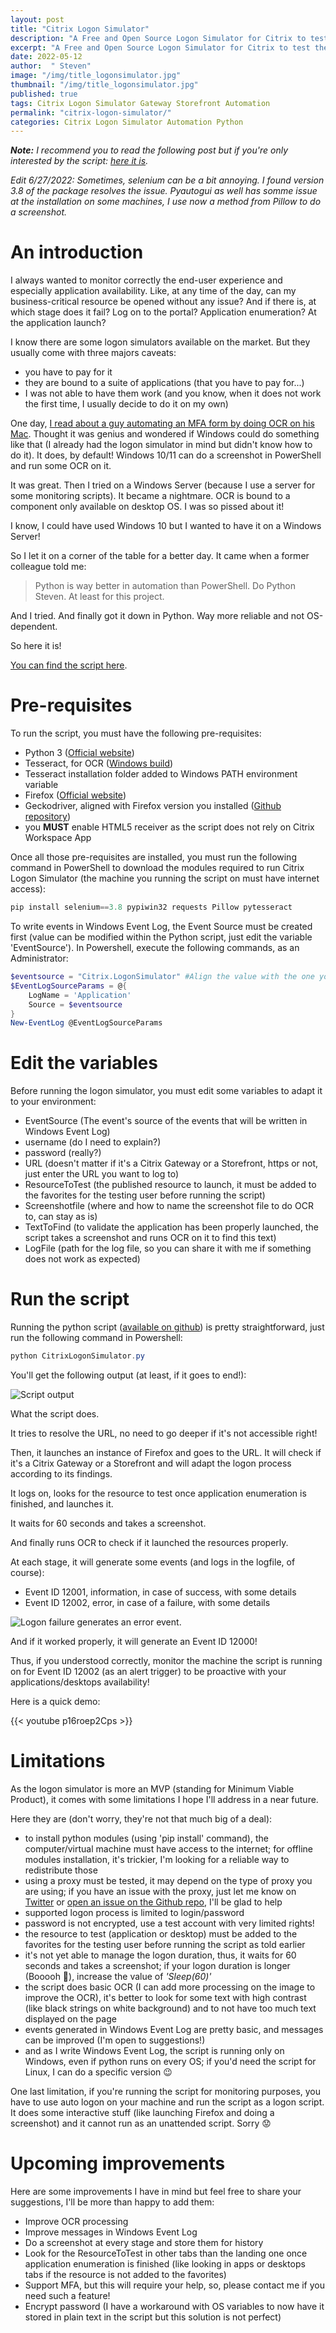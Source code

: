 ```yaml
---
layout: post
title: "Citrix Logon Simulator"
description: "A Free and Open Source Logon Simulator for Citrix to test the launch of any published application or desktop, through a Citrix Gateway or Citrix Storefront"
excerpt: "A Free and Open Source Logon Simulator for Citrix to test the launch of any published application or desktop, through a Citrix Gateway or Citrix Storefront"
date: 2022-05-12
author:  " Steven"
image: "/img/title_logonsimulator.jpg"
thumbnail: "/img/title_logonsimulator.jpg"
published: true 
tags: Citrix Logon Simulator Gateway Storefront Automation
permalink: "citrix-logon-simulator/"
categories: Citrix Logon Simulator Automation Python
---
```


***Note:** I recommend you to read the following post but if you're only interested by the script: [here it is](https://github.com/SLemonier/Citrix-Logon-Simulator).*

*Edit 6/27/2022: Sometimes, selenium can be a bit annoying. I found version 3.8 of the package resolves the issue. Pyautogui as well has somme issue at the installation on some machines, I use now a method from Pillow to do a screenshot.*

# An introduction

I always wanted to monitor correctly the end-user experience and especially application availability. Like, at any time of the day, can my business-critical resource be opened without any issue? And if there is, at which stage does it fail? Log on to the portal? Application enumeration? At the application launch?

I know there are some logon simulators available on the market. But they usually come with three majors caveats:
- you have to pay for it
- they are bound to a suite of applications (that you have to pay for...)
- I was not able to have them work (and you know, when it does not work the first time, I usually decide to do it on my own)

One day, [I read about a guy automating an MFA form by doing OCR on his Mac](https://tyler.io/lets-reimplement-an-amazing-first-party-feature-in-the-dumbest-way-possible/). Thought it was genius and wondered if Windows could do something like that (I already had the logon simulator in mind but didn't know how to do it). It does, by default! Windows 10/11 can do a screenshot in PowerShell and run some OCR on it.

It was great. Then I tried on a Windows Server (because I use a server for some monitoring scripts). It became a nightmare. OCR is bound to a component only available on desktop OS. I was so pissed about it!

I know, I could have used Windows 10 but I wanted to have it on a Windows Server!

So I let it on a corner of the table for a better day. It came when a former colleague told me:

> Python is way better in automation than PowerShell. Do Python Steven. At least for this project.

And I tried. And finally got it down in Python. Way more reliable and not OS-dependent.

So here it is!

[You can find the script here](https://github.com/SLemonier/Citrix-Logon-Simulator).

# Pre-requisites

To run the script, you must have the following pre-requisites:

- Python 3 ([Official website](https://www.python.org/downloads/))
- Tesseract, for OCR ([Windows build](https://github.com/UB-Mannheim/tesseract/wiki))
- Tesseract installation folder added to Windows PATH environment variable
- Firefox ([Official website](https://www.mozilla.org/en-US/firefox/new/)) 
- Geckodriver, aligned with Firefox version you installed ([Github repository](https://github.com/mozilla/geckodriver/releases))
- you **MUST** enable HTML5 receiver as the script does not rely on Citrix Workspace App

Once all those pre-requisites are installed, you must run the following command in PowerShell to download the modules required to run Citrix Logon Simulator (the machine you running the script on must have internet access):

```Python
pip install selenium==3.8 pypiwin32 requests Pillow pytesseract
```

To write events in Windows Event Log, the Event Source must be created first (value can be modified within the Python script, just edit the variable 'EventSource'). In Powershell, execute the following commands, as an Administrator:
```PowerShell
$eventsource = "Citrix.LogonSimulator" #Align the value with the one you edited in the Python script
$EventLogSourceParams = @{
    LogName = 'Application'
    Source = $eventsource
}
New-EventLog @EventLogSourceParams
```

# Edit the variables

Before running the logon simulator, you must edit some variables to adapt it to your environment:
- EventSource (The event's source of the events that will be written in Windows Event Log)
- username (do I need to explain?)
- password (really?)
- URL (doesn't matter if it's a Citrix Gateway or a Storefront, https or not, just enter the URL you want to log to)
- ResourceToTest (the published resource to launch, it must be added to the favorites for the testing user before running the script)
- Screenshotfile (where and how to name the screenshot file to do OCR to, can stay as is)
- TextToFind (to validate the application has been properly launched, the script takes a screenshot and runs OCR on it to find this text)
- LogFile (path for the log file, so you can share it with me if something does not work as expected)

# Run the script

Running the python script ([available on github](https://github.com/SLemonier/Citrix-Logon-Simulator)) is pretty straightforward, just run the following command in Powershell:

```PowerShell
python CitrixLogonSimulator.py
```

You'll get the following output (at least, if it goes to end!):

![Script output](/assets/img/logonsimulator/Script_output.png "Script output... when the resource launched properly!")

What the script does.

It tries to resolve the URL, no need to go deeper if it's not accessible right!

Then, it launches an instance of Firefox and goes to the URL. It will check if it's a Citrix Gateway or a Storefront and will adapt the logon process according to its findings.

It logs on, looks for the resource to test once application enumeration is finished, and launches it.

It waits for 60 seconds and takes a screenshot.

And finally runs OCR to check if it launched the resources properly.

At each stage, it will generate some events (and logs in the logfile, of course):
- Event ID 12001, information, in case of success, with some details
- Event ID 12002, error, in case of a failure, with some details

![Logon failure generates an error event.](/assets/img/logonsimulator/Logon-Failure.png "Logon failure generates an error event.")

And if it worked properly, it will generate an Event ID 12000!

Thus, if you understood correctly, monitor the machine the script is running on for Event ID 12002 (as an alert trigger) to be proactive with your applications/desktops availability!

Here is a quick demo:

{{< youtube p16roep2Cps >}}

# Limitations  

As the logon simulator is more an MVP (standing for Minimum Viable Product), it comes with some limitations I hope I'll address in a near future.

Here they are (don't worry, they're not that much big of a deal):
- to install python modules (using 'pip install' command), the computer/virtual machine must have access to the internet; for offline modules installation, it's trickier, I'm looking for a reliable way to redistribute those
- using a proxy must be tested, it may depend on the type of proxy you are using; if you have an issue with the proxy, just let me know on [Twitter](https://twitter.com/StevenLemonier) or [open an issue on the Github repo](https://github.com/SLemonier/Citrix-Logon-Simulator), I'll be glad to help
- supported logon process is limited to login/password
- password is not encrypted, use a test account with very limited rights!
- the resource to test (application or desktop) must be added to the favorites for the testing user before running the script as told earlier
- it's not yet able to manage the logon duration, thus, it waits for 60 seconds and takes a screenshot; if your logon duration is longer (Booooh 🤭), increase the value of *'Sleep(60)'*
- the script does basic OCR (I can add more processing on the image to improve the OCR), it's better to look for some text with high contrast (like black strings on white background) and to not have too much text displayed on the page
- events generated in Windows Event Log are pretty basic, and messages can be improved (I'm open to suggestions!)
- and as I write Windows Event Log, the script is running only on Windows, even if python runs on every OS; if you'd need the script for Linux, I can do a specific version 😉

One last limitation, if you're running the script for monitoring purposes, you have to use auto logon on your machine and run the script as a logon script. It does some interactive stuff (like launching Firefox and doing a screenshot) and it cannot run as an unattended script. Sorry 😟

# Upcoming improvements

Here are some improvements I have in mind but feel free to share your suggestions, I'll be more than happy to add them:

- Improve OCR processing
- Improve messages in Windows Event Log
- Do a screenshot at every stage and store them for history
- Look for the ResourceToTest in other tabs than the landing one once application enumeration is finished (like looking in apps or desktops tabs if the resource is not added to the favorites)
- Support MFA, but this will require your help, so, please contact me if you need such a feature!
- Encrypt password (I have a workaround with OS variables to now have it stored in plain text in the script but this solution is not perfect)